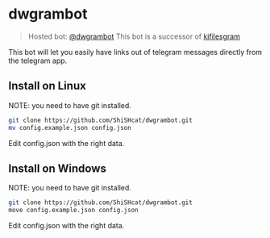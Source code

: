# dwgrambot
> Hosted bot: [@dwgrambot](https://t.me/dwgrambot)
This bot is a successor of [kifilesgram](https://github.com/ShiSHcat/kifilesgram)

This bot will let you easily have links out of telegram messages directly from the telegram app.
## Install on Linux
NOTE: you need to have git installed.
```bash
git clone https://github.com/ShiSHcat/dwgrambot.git
mv config.example.json config.json
```
Edit config.json with the right data.
## Install on Windows
NOTE: you need to have git installed.
```bash
git clone https://github.com/ShiSHcat/dwgrambot.git
move config.example.json config.json
```
Edit config.json with the right data.

